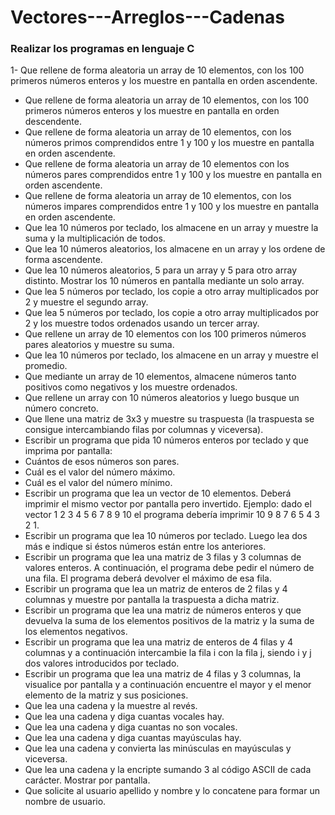 # Vectores---Arreglos---Cadenas

### Realizar los programas en lenguaje C

1- Que rellene de forma aleatoria un array de 10 elementos, con los 100 primeros números enteros y los muestre en pantalla en orden ascendente.
- Que rellene de forma aleatoria un array de 10 elementos, con los 100 primeros números enteros y los muestre en pantalla en orden descendente.
- Que rellene de forma aleatoria un array de 10 elementos, con los números primos comprendidos entre 1 y 100 y los muestre en pantalla en orden ascendente.
- Que rellene de forma aleatoria un array de 10 elementos con los números pares comprendidos entre 1 y 100 y los muestre en pantalla en orden ascendente.
- Que rellene de forma aleatoria un array de 10 elementos, con los números impares comprendidos entre 1 y 100 y los muestre en pantalla en orden ascendente.
- Que lea 10 números por teclado, los almacene en un array y muestre la suma y la multiplicación de todos.
- Que lea 10 números aleatorios, los almacene en un array y los ordene de forma ascendente.
- Que lea 10 números aleatorios, 5 para un array y 5 para otro array distinto. Mostrar los 10 números en pantalla mediante un solo array.
- Que lea 5 números por teclado, los copie a otro array multiplicados por 2 y muestre el segundo array.
- Que lea 5 números por teclado, los copie a otro array multiplicados por 2 y los muestre todos ordenados usando un tercer array.
- Que rellene un array de 10 elementos con los 100 primeros números pares aleatorios y muestre su suma.
- Que lea 10 números por teclado, los almacene en un array y muestre el promedio.
- Que mediante un array de 10 elementos, almacene números tanto positivos como negativos y los muestre ordenados.
- Que rellene un array con 10 números aleatorios y luego busque un número concreto.
- Que llene una matriz de 3x3 y muestre su traspuesta (la traspuesta se consigue intercambiando filas por columnas y viceversa).
- Escribir un programa que pida 10 números enteros por teclado y que imprima por pantalla:
- Cuántos de esos números son pares.
- Cuál es el valor del número máximo.
- Cuál es el valor del número mínimo.
- Escribir un programa que lea un vector de 10 elementos. Deberá imprimir el mismo vector por pantalla pero invertido. Ejemplo: dado el vector 1 2 3 4 5 6 7 8 9 10 el programa debería imprimir 10 9 8 7 6 5 4 3 2 1.
- Escribir un programa que lea 10 números por teclado. Luego lea dos más e indique si éstos números están entre los anteriores.
- Escribir un programa que lea una matriz de 3 filas y 3 columnas de valores enteros. A continuación, el programa debe pedir el número de una fila. El programa deberá devolver el máximo de esa fila.
- Escribir un programa que lea un matriz de enteros de 2 filas y 4 columnas y muestre por pantalla la traspuesta a dicha matriz.
- Escribir un programa que lea una matriz de números enteros y que devuelva la suma de los elementos positivos de la matriz y la suma de los elementos negativos.
- Escribir un programa que lea una matriz de enteros de 4 filas y 4 columnas y a continuación intercambie la fila i con la fila j, siendo i y j dos valores introducidos por teclado.
- Escribir un programa que lea una matriz de 4 filas y 3 columnas, la visualice por pantalla y a continuación encuentre el mayor y el menor elemento de la matriz y sus posiciones.
- Que lea una cadena y la muestre al revés.
- Que lea una cadena y diga cuantas vocales hay.
- Que lea una cadena y diga cuantas no son vocales.
- Que lea una cadena y diga cuantas mayúsculas hay.
- Que lea una cadena y convierta las minúsculas en mayúsculas y viceversa.
- Que lea una cadena y la encripte sumando 3 al código ASCII de cada carácter. Mostrar por pantalla.
- Que solicite al usuario apellido y nombre y lo concatene para formar un nombre de usuario.
